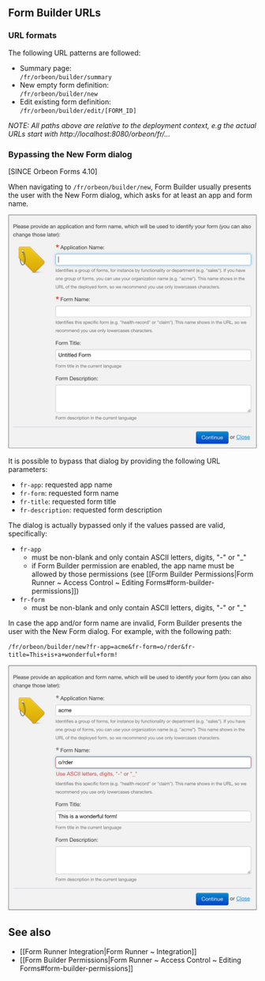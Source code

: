 ## Form Builder URLs

### URL formats

The following URL patterns are followed:

- Summary page:  
    `/fr/orbeon/builder/summary`
- New empty form definition:  
    `/fr/orbeon/builder/new`
- Edit existing form definition:  
    `/fr/orbeon/builder/edit/[FORM_ID]`

_NOTE: All paths above are relative to the deployment context, e.g the actual URLs start with http://localhost:8080/orbeon/fr/..._

### Bypassing the New Form dialog

[SINCE Orbeon Forms 4.10]

When navigating to `/fr/orbeon/builder/new`, Form Builder usually presents the user with the New Form dialog, which asks for at least an app and form name.

![New Form Dialog](images/fb-new-form-dialog.png)

It is possible to bypass that dialog by providing the following URL parameters:

- `fr-app`: requested app name
- `fr-form`: requested form name
- `fr-title`: requested form title
- `fr-description`: requested form description

The dialog is actually bypassed only if the values passed are valid, specifically:

- `fr-app`
  - must be non-blank and only contain ASCII letters, digits, "-" or "_"
  - if Form Builder permission are enabled, the app name must be allowed by those permissions (see [[Form Builder Permissions|Form Runner ~ Access Control ~ Editing Forms#form-builder-permissions]])
- `fr-form`
  - must be non-blank and only contain ASCII letters, digits, "-" or "_"

In case the app and/or form name are invalid, Form Builder presents the user with the New Form dialog. For example, with the following path:

```
/fr/orbeon/builder/new?fr-app=acme&fr-form=o/rder&fr-title=This+is+a+wonderful+form!
```

![New Form Dialog with Error](images/fb-new-form-dialog-error.png)

## See also

- [[Form Runner Integration|Form Runner ~ Integration]]
- [[Form Builder Permissions|Form Runner ~ Access Control ~ Editing Forms#form-builder-permissions]]
